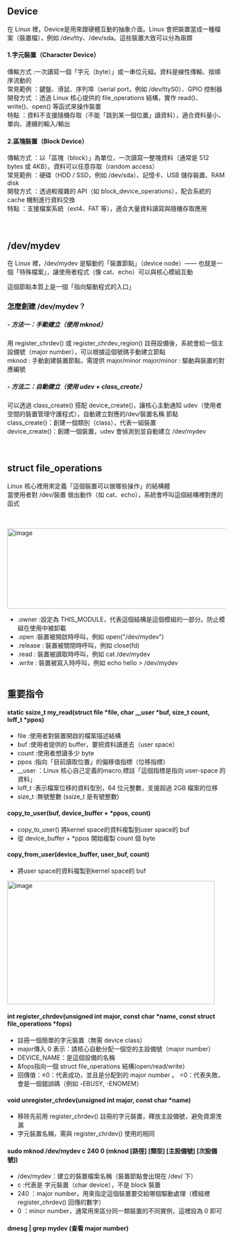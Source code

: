 ## Device
在 Linux 裡，Device是用來跟硬體互動的抽象介面。Linux 會把裝置當成一種檔案（裝置檔），例如 /dev/tty、/dev/sda。這些裝置大致可以分為兩類  
#### 1.字元裝置（Character Device）  
  傳輸方式 :一次讀寫一個「字元（byte）」或一串位元組。資料是線性傳輸、按順序流動的  
  常見範例 ：鍵盤、滑鼠、序列埠（serial port，例如 /dev/ttyS0）、GPIO 控制器  
  開發方式 ：透過 Linux 核心提供的 file_operations 結構，實作 read()、write()、open() 等函式來操作裝置  
  特點     ：資料不支援隨機存取（不能「跳到某一個位置」讀資料），適合資料量小、單向、連續的輸入/輸出  
#### 2.區塊裝置（Block Device）
  傳輸方式 ：以「區塊（block）」為單位，一次讀寫一整塊資料（通常是 512 bytes 或 4KB）。資料可以任意存取（random access）  
  常見範例 ：硬碟（HDD / SSD，例如 /dev/sda）、記憶卡、USB 儲存裝置、RAM disk  
  開發方式 ：透過較複雜的 API（如 block_device_operations），配合系統的cache 機制進行資料交換  
  特點 ：支援檔案系統（ext4、FAT 等），適合大量資料讀寫與隨機存取應用  
<br><br>
## /dev/mydev
在 Linux 裡，/dev/mydev 是驅動的「裝置節點」（device node）—— 也就是一個「特殊檔案」，讓使用者程式（像 cat、echo）可以與核心模組互動  

這個節點本質上是一個「指向驅動程式的入口」  

### 怎麼創建 /dev/mydev？
##### - 方法一：手動建立（使用 mknod）
用 register_chrdev() 或 register_chrdev_region() 註冊設備後，系統會給一個主設備號（major number），可以根據這個號碼手動建立節點  
mknod	: 手動創建裝置節點，需提供 major/minor
major/minor	: 驅動與裝置的對應編號
##### - 方法二：自動建立（使用 udev + class_create）
可以透過 class_create() 搭配 device_create()，讓核心主動通知 udev（使用者空間的裝置管理守護程式），自動建立對應的/dev/裝置名稱 節點  
class_create()：創建一個類別（class），代表一組裝置  
device_create()：創建一個裝置，udev 會偵測到並自動建立 /dev/mydev  
<br><br>
## struct file_operations
Linux 核心裡用來定義「這個裝置可以做哪些操作」的結構體  
當使用者對 /dev/裝置 做出動作（如 cat、echo），系統會呼叫這個結構裡對應的函式  

<br><br>
<img width="598" height="185" alt="image" src="https://github.com/user-attachments/assets/f726037c-7a70-4350-96fd-6c4c58226bcb" />

-  .owner :設定為 THIS_MODULE，代表這個結構是這個模組的一部分。防止模組在使用中被卸載  
-  .open :裝置被開啟時呼叫，例如 open("/dev/mydev")  
-  .release : 裝置被關閉時呼叫，例如 close(fd)  
-  .read : 裝置被讀取時呼叫，例如 cat /dev/mydev  
-  .write : 裝置被寫入時呼叫，例如 echo hello > /dev/mydev
<br><br>



## 重要指令
#### static ssize_t my_read(struct file *file, char __user *buf, size_t count, loff_t *ppos) 
  - file :使用者對裝置開啟的檔案描述結構
  - buf	:使用者提供的 buffer，要把資料讀進去（user space）
  - count :使用者想讀多少 byte
  - ppos :指向「目前讀取位置」的偏移值指標（位移指標）
  - __user ：Linux 核心自己定義的macro,標註「這個指標是指向 user-space 的資料」
  - loff_t :表示檔案位移的資料型別，64 位元整數，支援超過 2GB 檔案的位移
  - size_t :無號整數 (ssize_t 是有號整數)  

#### copy_to_user(buf, device_buffer + *ppos, count)  
  - copy_to_user() 將kernel space的資料複製到user space的 buf
  - 從 device_buffer + *ppos 開始複製 count 個 byte

#### copy_from_user(device_buffer, user_buf, count)
  - 將user space的資料複製到kernel space的 buf
<img width="478" height="284" alt="image" src="https://github.com/user-attachments/assets/c9bef77d-4d52-49fd-b82c-a1e0ceb0480a" />  

#### int register_chrdev(unsigned int major, const char *name, const struct file_operations *fops)   
  - 註冊一個簡單的字元裝置（無需 device class）
  - major傳入 0 表示：請核心自動分配一個空的主設備號（major number）
  - DEVICE_NAME：是這個設備的名稱
  - &fops指向一個 struct file_operations 結構(open/read/write）
  - 回傳值：≥0：代表成功，並且是分配到的 major number 。 <0：代表失敗，會是一個錯誤碼（例如 -EBUSY, -ENOMEM）

#### void unregister_chrdev(unsigned int major, const char *name)  
  - 移除先前用 register_chrdev() 註冊的字元裝置，釋放主設備號，避免資源洩漏
  - 字元裝置名稱，需與 register_chrdev() 使用的相同

#### sudo mknod /dev/mydev c 240 0 (mknod [路徑] [類型] [主設備號] [次設備號])  
  - /dev/mydev：建立的裝置檔案名稱（裝置節點會出現在 /dev/ 下）
  - c :代表是 字元裝置（char device），不是 block 裝置
  - 240 ：major number，用來指定這個裝置要交給哪個驅動處理（模組裡 register_chrdev() 回傳的數字）
  - 0 ：minor number，通常用來區分同一類裝置的不同實例，這裡設為 0 即可

#### dmesg | grep mydev (查看 major number)




